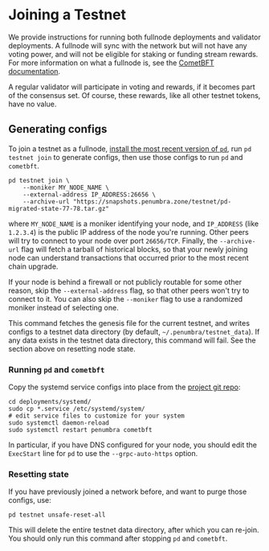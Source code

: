 # Joining a Testnet

We provide instructions for running both fullnode deployments and validator deployments. A
fullnode will sync with the network but will not have any voting power, and will
not be eligible for staking or funding stream rewards. For more information on
what a fullnode is, see the [CometBFT
documentation](https://docs.cometbft.com/v0.37/core/using-cometbft#adding-a-non-validator).

A regular validator will participate in voting and rewards, if it becomes part
of the consensus set.  Of course, these rewards, like all other testnet tokens,
have no value.

## Generating configs

To join a testnet as a fullnode, [install the most recent version of `pd`](install.md), run
`pd testnet join` to generate configs, then use those configs to run `pd` and
`cometbft`.

```shell
pd testnet join \
    --moniker MY_NODE_NAME \
    --external-address IP_ADDRESS:26656 \
    --archive-url "https://snapshots.penumbra.zone/testnet/pd-migrated-state-77-78.tar.gz"
```

where `MY_NODE_NAME` is a moniker identifying your node, and `IP_ADDRESS` (like `1.2.3.4`)
is the public IP address of the node you're running. Other peers will try to connect
to your node over port `26656/TCP`. Finally, the `--archive-url` flag will fetch
a tarball of historical blocks, so that your newly joining node can understand transactions
that occurred prior to the most recent chain upgrade.

If your node is behind a firewall or not publicly routable for some other reason,
skip the `--external-address` flag, so that other peers won't try to connect to it.
You can also skip the `--moniker` flag to use a randomized moniker instead of selecting one.

This command fetches the genesis file for the current testnet, and writes
configs to a testnet data directory (by default, `~/.penumbra/testnet_data`).
If any data exists in the testnet data directory, this command will fail.  See
the section above on resetting node state.

### Running `pd` and `cometbft`

Copy the systemd service configs into place from the [project git repo](https://github.com/penumbra-zone/penumbra):

```
cd deployments/systemd/
sudo cp *.service /etc/systemd/system/
# edit service files to customize for your system
sudo systemctl daemon-reload
sudo systemctl restart penumbra cometbft
```

In particular, if you have DNS configured for your node, you should edit the `ExecStart` line for `pd`
to use the `--grpc-auto-https` option.

### Resetting state

If you have previously joined a network before, and want to purge those configs,
use:

```shell
pd testnet unsafe-reset-all
```

This will delete the entire testnet data directory, after which you can re-join.
You should only run this command after stopping `pd` and `cometbft`.
